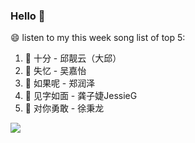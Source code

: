 

### Hello 👋

😄 listen to my this week song list of top 5:

1. 🎵 十分 - 邱靓云（大邱）
2. 🎵 失忆 - 吴嘉怡
3. 🎵 如果呢 - 郑润泽
4. 🎵 见字如面 - 龚子婕JessieG
5. 🎵 对你勇敢 - 徐秉龙

<img align="left"  src="https://github-readme-stats.vercel.app/api?username=370966584&show_icons=true&theme=radical" />